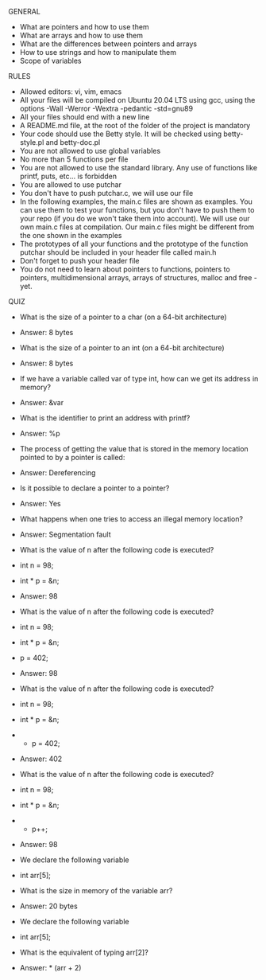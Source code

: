 GENERAL
- What are pointers and how to use them
- What are arrays and how to use them
- What are the differences between pointers and arrays
- How to use strings and how to manipulate them
- Scope of variables

RULES
- Allowed editors: vi, vim, emacs
- All your files will be compiled on Ubuntu 20.04 LTS using gcc, using the options -Wall -Werror -Wextra -pedantic -std=gnu89
- All your files should end with a new line
- A README.md file, at the root of the folder of the project is mandatory
- Your code should use the Betty style. It will be checked using betty-style.pl and betty-doc.pl
- You are not allowed to use global variables
- No more than 5 functions per file
- You are not allowed to use the standard library. Any use of functions like printf, puts, etc... is forbidden
- You are allowed to use putchar
- You don't have to push putchar.c, we will use our file
- In the following examples, the main.c files are shown as examples. You can use them to test your functions, but you don't have to push them to your repo (if you do we won't take them into account). We will use our own main.c files at compilation. Our main.c files might be different from the one shown in the examples
- The prototypes of all your functions and the prototype of the function putchar should be included in your header file called main.h
- Don't forget to push your header file
- You do not need to learn about pointers to functions, pointers to pointers, multidimensional arrays, arrays of structures, malloc and free - yet.

QUIZ
- What is the size of a pointer to a char (on a 64-bit architecture)
- Answer: 8 bytes

- What is the size of a pointer to an int (on a 64-bit architecture)
- Answer: 8 bytes

- If we have a variable called var of type int, how can we get its address in memory?
- Answer: &var

- What is the identifier to print an address with printf?
- Answer: %p

- The process of getting the value that is stored in the memory location pointed to by a pointer is called:
- Answer: Dereferencing

- Is it possible to declare a pointer to a pointer?
- Answer: Yes

- What happens when one tries to access an illegal memory location?
- Answer: Segmentation fault

- What is the value of n after the following code is executed?
- int n = 98;
- int * p = &n;
- Answer: 98

- What is the value of n after the following code is executed?
- int n = 98;
- int * p = &n;
- p = 402;
- Answer: 98

- What is the value of n after the following code is executed?
- int n = 98;
- int * p = &n;
- * p = 402;
- Answer: 402

- What is the value of n after the following code is executed?
- int n = 98;
- int * p = &n;
- * p++;
- Answer: 98

- We declare the following variable
- int arr[5];
- What is the size in memory of the variable arr?
- Answer: 20 bytes

- We declare the following variable
- int arr[5];
- What is the equivalent of typing arr[2]?
- Answer: * (arr + 2)
